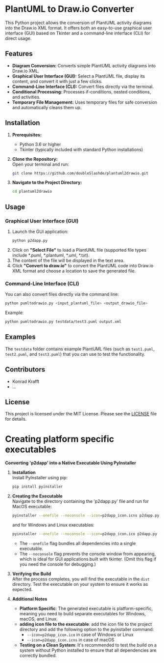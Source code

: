 # PlantUML to Draw.io Converter

This Python project allows the conversion of PlantUML activity diagrams into the Draw.io XML format. It offers both an easy-to-use graphical user interface (GUI) based on Tkinter and a command-line interface (CLI) for direct usage.

## Features

- **Diagram Conversion:** Converts simple PlantUML activity diagrams into Draw.io XML.
- **Graphical User Interface (GUI):** Select a PlantUML file, display its content, and convert it with just a few clicks.
- **Command-Line Interface (CLI):** Convert files directly via the terminal.
- **Conditional Processing:** Processes if-conditions, nested conditions, and activities.
- **Temporary File Management:** Uses temporary files for safe conversion and automatically cleans them up.

## Installation

1. **Prerequisites:**  
   - Python 3.6 or higher  
   - Tkinter (typically included with standard Python installations)

2. **Clone the Repository:**  
   Open your terminal and run:
   ```bash
   git clone https://github.com/doubleSlashde/plantuml2drawio.git
   ```

3. **Navigate to the Project Directory:**
   ```bash
   cd plantuml2drawio
   ```

## Usage

### Graphical User Interface (GUI)

1. Launch the GUI application:
   ```bash
   python p2dapp.py
   ```
2. Click on **"Select File"** to load a PlantUML file (supported file types include *.puml, *.plantuml, *.uml, *.txt).
3. The content of the file will be displayed in the text area.
4. Click **"Convert to draw.io"** to convert the PlantUML code into Draw.io XML format and choose a location to save the generated file.

### Command-Line Interface (CLI)

You can also convert files directly via the command line:

```bash
python pumltodrawio.py <input_plantuml_file> <output_drawio_file>
```
Example:
```bash
python pumltodrawio.py testdata/test3.puml output.xml
```

## Examples

The `testdata` folder contains example PlantUML files (such as `test1.puml`, `test2.puml`, and `test3.puml`) that you can use to test the functionality.

## Contributors

- Konrad Krafft
- ...

## License

This project is licensed under the MIT License. Please see the [LICENSE](LICENSE) file for details. 

# Creating platform specific executables

**Converting 'p2dapp' into a Native Executable Using PyInstaller**

1. **Installation**  
   Install PyInstaller using pip:
   ```bash
   pip install pyinstaller
   ```

2. **Creating the Executable**  
   Navigate to the directory containing the 'p2dapp.py' file and run for MacOS executable:
   ```bash
   pyinstaller --onefile --noconsole --icon=p2dapp_icon.icns p2dapp.py
   ```
   and for Windows and Linux executables:
   ```bash
   pyinstaller --onefile --noconsole --icon=p2dapp_icon.ico p2dapp.py
   ```
   
   - The `--onefile` flag bundles all dependencies into a single executable.
   - The `--noconsole` flag prevents the console window from appearing, which is ideal for GUI applications built with tkinter. (Omit this flag if you need the console for debugging.)

3. **Verifying the Build**  
   After the process completes, you will find the executable in the `dist` directory. Test the executable on your system to ensure it works as expected.

4. **Additional Notes**  
   - **Platform Specific**: The generated executable is platform-specific, meaning you need to build separate executables for Windows, macOS, and Linux.
   - **adding icon file to the executable**: add the icon file to the project directory and add the following option to the pyinstaller command: 
     - `--icon=p2dapp_icon.ico` in case of Windows or Linux
     - `--icon=p2dapp_icon.icns` in case of macOS
   - **Testing on a Clean System**: It's recommended to test the build on a system without Python installed to ensure that all dependencies are correctly bundled.

